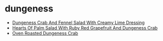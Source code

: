# dungeness

 * [Dungeness Crab And Fennel Salad With Creamy Lime Dressing](index/d/dungeness-crab-and-fennel-salad-with-creamy-lime-dressing-238963.json)
 * [Hearts Of Palm Salad With Ruby Red Grapefruit And Dungeness Crab](index/h/hearts-of-palm-salad-with-ruby-red-grapefruit-and-dungeness-crab-235692.json)
 * [Oven Roasted Dungeness Crab](index/o/oven-roasted-dungeness-crab-231591.json)
